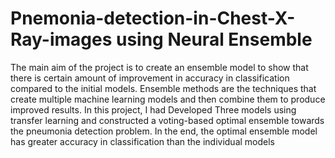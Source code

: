 # Pnemonia-detection-in-Chest-X-Ray-images using Neural Ensemble
The main aim of the project is to create an ensemble model to show that there is certain amount of improvement in accuracy in classification compared to the initial models. Ensemble methods are the techniques that create multiple machine learning models and then combine them to produce improved results. In this project, I had Developed Three models using transfer learning and constructed a voting-based optimal ensemble towards the pneumonia detection problem. In the end, the optimal ensemble model has greater accuracy in classification than the individual models
